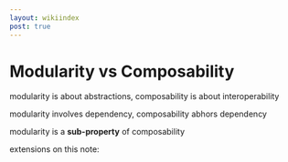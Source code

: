 ```yaml
---
layout: wikiindex
post: true
---
```

# Modularity vs Composability

modularity is about abstractions, composability is about interoperability

modularity involves dependency, composability abhors dependency

modularity is a **sub-property** of composability

extensions on this note:
